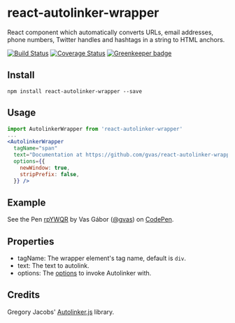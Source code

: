 # react-autolinker-wrapper

React component which automatically converts URLs, email addresses, phone numbers, Twitter handles and hashtags in a string to HTML anchors.

[![Build Status](https://travis-ci.org/gvas/react-autolinker-wrapper.svg?branch=master)](https://travis-ci.org/gvas/react-autolinker-wrapper)
[![Coverage Status](https://coveralls.io/repos/github/gvas/react-autolinker-wrapper/badge.svg?branch=master)](https://coveralls.io/github/gvas/react-autolinker-wrapper?branch=master)
[![Greenkeeper badge](https://badges.greenkeeper.io/gvas/react-autolinker-wrapper.svg)](https://greenkeeper.io/)

## Install

```
npm install react-autolinker-wrapper --save
```

## Usage

```jsx
import AutolinkerWrapper from 'react-autolinker-wrapper'
...
<AutolinkerWrapper
  tagName="span"
  text="Documentation at https://github.com/gvas/react-autolinker-wrapper"
  options={{
    newWindow: true,
    stripPrefix: false,
  }} />
```

## Example

<p data-height="265" data-theme-id="0" data-slug-hash="rpYWQR" data-default-tab="js,result" data-user="gvas" data-embed-version="2" data-pen-title="rpYWQR" data-preview="true" class="codepen">See the Pen <a href="https://codepen.io/gvas/pen/rpYWQR/">rpYWQR</a> by Vas Gábor (<a href="https://codepen.io/gvas">@gvas</a>) on <a href="https://codepen.io">CodePen</a>.</p>

## Properties

* tagName: The wrapper element's tag name, default is `div`.
* text: The text to autolink.
* options: The [options](https://github.com/gregjacobs/Autolinker.js#options) to invoke Autolinker with.

## Credits

Gregory Jacobs' [Autolinker.js](https://github.com/gregjacobs/Autolinker.js) library.